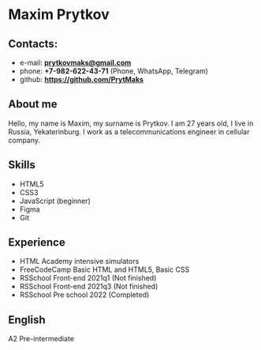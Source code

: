 # Maxim Prytkov

## Contacts:

- e-mail: **prytkovmaks@gmail.com**
- phone: **+7-982-622-43-71** (Phone, WhatsApp, Telegram)
- github: **https://github.com/PrytMaks**

## About me

Hello, my name is Maxim, my surname is Prytkov. I am 27 years old, I live in Russia, Yekaterinburg. I work as a telecommunications engineer in cellular company.

## Skills

- HTML5
- CSS3
- JavaScript (beginner)
- Figma
- Git

## Experience

- HTML Academy intensive simulators
- FreeCodeCamp Basic HTML and HTML5, Basic CSS
- RSSchool Front-end 2021q1 (Not finished)
- RSSchool Front-end 2021q3 (Not finished)
- RSSchool Pre school 2022 (Completed)

## English

A2 Pre-intermediate